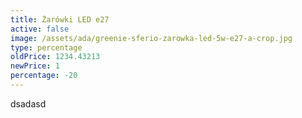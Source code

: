 ```yaml
---
title: Żarówki LED e27
active: false
image: /assets/ada/greenie-sferio-zarowka-led-5w-e27-a-crop.jpg
type: percentage
oldPrice: 1234.43213
newPrice: 1
percentage: -20
---
```

dsadasd
